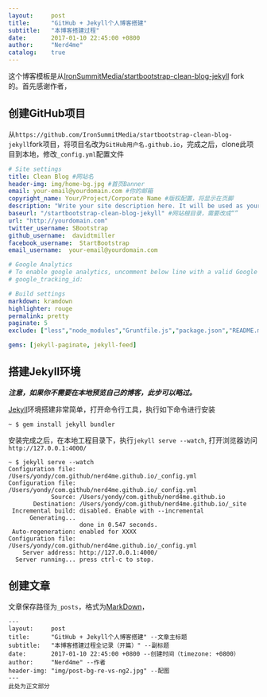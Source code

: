 ```yaml
---
layout:     post
title:      "GitHub + Jekyll个人博客搭建"
subtitle:   "本博客搭建过程"
date:       2017-01-10 22:45:00 +0800
author:     "Nerd4me"
catalog:    true
---
```


这个博客模板是从[IronSummitMedia/startbootstrap-clean-blog-jekyll](https://github.com/IronSummitMedia/startbootstrap-clean-blog-jekyll)  fork 的。首先感谢作者，

## 创建GitHub项目

从`https://github.com/IronSummitMedia/startbootstrap-clean-blog-jekyll`fork项目，将项目名改为`GitHub用户名.github.io`，完成之后，clone此项目到本地，修改`_config.yml`配置文件

```yml
# Site settings
title: Clean Blog #网站名
header-img: img/home-bg.jpg #首页Banner
email: your-email@yourdomain.com #你的邮箱
copyright_name: Your/Project/Corporate Name #版权配置，将显示在页脚
description: "Write your site description here. It will be used as your sites meta description as well!"
baseurl: "/startbootstrap-clean-blog-jekyll" #网站根目录，需要改成“”
url: "http://yourdomain.com"
twitter_username: SBootstrap
github_username:  davidtmiller
facebook_username:  StartBootstrap
email_username:  your-email@yourdomain.com

# Google Analytics
# To enable google analytics, uncomment below line with a valid Google Tracking ID
# google_tracking_id:

# Build settings
markdown: kramdown
highlighter: rouge
permalink: pretty
paginate: 5
exclude: ["less","node_modules","Gruntfile.js","package.json","README.md"]

gems: [jekyll-paginate, jekyll-feed]
```


## 搭建Jekyll环境

***注意，如果你不需要在本地预览自己的博客，此步可以略过。***

[Jekyll](http://www.jekyll.com)环境搭建非常简单，打开命令行工具，执行如下命令进行安装

```
~ $ gem install jekyll bundler
```

安装完成之后，在本地工程目录下，执行`jekyll serve --watch`, 打开浏览器访问`http://127.0.0.1:4000/`

```
~ $ jekyll serve --watch
Configuration file: /Users/yondy/com.github/nerd4me.github.io/_config.yml
Configuration file: /Users/yondy/com.github/nerd4me.github.io/_config.yml
            Source: /Users/yondy/com.github/nerd4me.github.io
       Destination: /Users/yondy/com.github/nerd4me.github.io/_site
 Incremental build: disabled. Enable with --incremental
      Generating... 
                    done in 0.547 seconds.
 Auto-regeneration: enabled for XXXX
Configuration file: /Users/yondy/com.github/nerd4me.github.io/_config.yml
    Server address: http://127.0.0.1:4000/
  Server running... press ctrl-c to stop.
```

## 创建文章

文章保存路径为`_posts`，格式为[MarkDown](http://www.jianshu.com/p/q81RER)，

```
---
layout:     post
title:      "GitHub + Jekyll个人博客搭建" --文章主标题
subtitle:   "本博客搭建过程全记录（开篇）" --副标题
date:       2017-01-10 22:45:00 +0800 --创建时间（timezone: +0800）
author:     "Nerd4me" --作者
header-img: "img/post-bg-re-vs-ng2.jpg" --配图
---
此处为正文部分
```